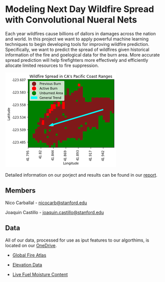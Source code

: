 # Modeling Next Day Wildfire Spread with Convolutional Nueral Nets
Each year wildfires cause billions of dallors in damages across the nation and world. In this project we want to apply powerful machine learning techniques to begin developing tools for improving wildfire prediction. Specifically, we want to predict the spread of wildfires given historical information of the fire and goelogical data for the burn area. More accurate spread prediction will help firefighters more effectively and efficiently allocate limited resources to fire suppression.

![Wildfirs Spread in CA's Pacific Coast Region](/images/wildfire-spread-day-42.png)

Detailed information on our porject and results can be found in our [report](https://office365stanford-my.sharepoint.com/:b:/g/personal/nicocarb_stanford_edu/EQ2pOLEzCH5JngxVezfM4bYBWVJ_thnwR6wQdfmZejgjGg?e=JliTmc).

## Members
Nico Carballal - nicocarb@stanford.edu

Joaquin Castillo - joaquin.castillo@stanford.edu

## Data
All of our data, processed for use as iput features to our algorthims, is located on our [OneDrive](https://office365stanford-my.sharepoint.com/:f:/g/personal/nicocarb_stanford_edu/EvBqFNjm0TlFhRGpsKhUkT8BVPXlKzFyP7ixLe1Z7vwsgQ?e=R5sduQ).

 - [Global Fire Atlas](https://www.globalfiredata.org/)

 - [Elevation Data](https://landfire.gov/elevation.php)

 - [Live Fuel Moisture Content](https://github.com/kkraoj/lfmc_from_sar)
